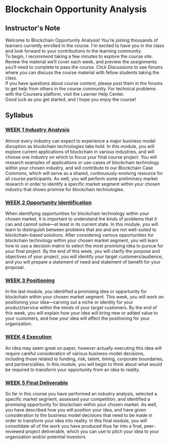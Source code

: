 # Blockchain Opportunity Analysis

## Instructor's Note
Welcome to Blockchain Opportunity Analysis! You’re joining thousands of learners currently enrolled in the course. I'm excited to have you in the class and look forward to your contributions to the learning community.\
To begin, I recommend taking a few minutes to explore the course site. Review the material we’ll cover each week, and preview the assignments you’ll need to complete to pass the course. Click Discussions to see forums where you can discuss the course material with fellow students taking the class.\
If you have questions about course content, please post them in the forums to get help from others in the course community. For technical problems with the Coursera platform, visit the Learner Help Center.\
Good luck as you get started, and I hope you enjoy the course!

## Syllabus
### [WEEK 1 Industry Analysis](./Week1/README.md)
Almost every industry can expect to experience a major business model disruption as blockchain technologies take hold. In this module, you will explore current applications of blockchain in various industries, and will choose one industry on which to focus your final course project. You will research examples of applications or use-cases of blockchain technology within your chosen industry, and will contribute to our Blockchain Case Commons, which will serve as a shared, continuously-evolving resource for all course participants. As well, you will perform some preliminary market research in order to identify a specific market segment within your chosen industry that shows promise for blockchain technologies.

### [WEEK 2 Opportunity Identification](./Week2/README.md)
When identifying opportunities for blockchain technology within your chosen market, it is important to understand the kinds of problems that it can and cannot solve—at least in its current state. In this module, you will learn to distinguish between problems that are and are not well-suited to blockchain-based solutions. After considering various opportunities for blockchain technology within your chosen market segment, you will learn how to use a decision matrix to select the most promising idea to pursue for your final project. By the end of this week, you will clarify the purpose and objectives of your project, you will identify your target customers/audience, and you will prepare a statement of need and statement of benefit for your proposal.

### [WEEK 3 Positioning](./Week3/README.md)
In the last module, you identified a promising idea or opportunity for blockchain within your chosen market segment. This week, you will work on positioning your idea—carving out a niche or identity for your product/service within the minds of your target customers. By the end of this week, you will explain how your idea will bring new or added value to your customers, and how your idea will affect the positioning for your organization.

### [WEEK 4 Execution](./Week4/README.md)
An idea may seem great on paper, however actually executing this idea will require careful consideration of various business-model decisions, including those related to funding, risk, talent, timing, corporate boundaries, and partners/allies. In this module, you will begin to think about what would be required to transform your opportunity from an idea to reality.

### [WEEK 5 Final Deliverable](./Week5/README.md)
So far in this course you have performed an industry analysis, selected a specific market segment, assessed your competition, and identified a promising opportunity for blockchain within your chosen market. As well, you have described how you will position your idea, and have given consideration to the business model decisions that need to be made in order to transform your idea into reality. In this final module, you will consolidate all of the work you have produced thus far into a final, peer-reviewed project deliverable, which you can use to pitch your idea to your organization and/or potential investors.
